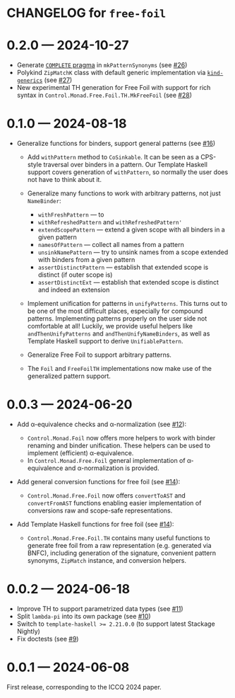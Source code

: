 # CHANGELOG for `free-foil`

# 0.2.0 — 2024-10-27

- Generate [`COMPLETE` pragma](https://ghc.gitlab.haskell.org/ghc/doc/users_guide/exts/pragmas.html#complete-pragmas) in `mkPatternSynonyms` (see [#26](https://github.com/fizruk/free-foil/pull/26))
- Polykind `ZipMatchK` class with default generic implementation via [`kind-generics`](https://hackage.haskell.org/package/kind-generics) (see [#27](https://github.com/fizruk/free-foil/pull/27))
- New experimental TH generation for Free Foil with support for rich syntax in `Control.Monad.Free.Foil.TH.MkFreeFoil` (see [#28](https://github.com/fizruk/free-foil/pull/28))

# 0.1.0 — 2024-08-18

- Generalize functions for binders, support general patterns (see [#16](https://github.com/fizruk/free-foil/pull/16))

  - Add `withPattern` method to `CoSinkable`. It can be seen as a CPS-style traversal over binders in a pattern.
    Our Template Haskell support covers generation of `withPattern`,
    so normally the user does not have to think about it.

  - Generalize many functions to work with arbitrary patterns, not just `NameBinder`:

    - `withFreshPattern` — to
    - `withRefreshedPattern` and `withRefreshedPattern'`
    - `extendScopePattern` — extend a given scope with all binders in a given pattern
    - `namesOfPattern` — collect all names from a pattern
    - `unsinkNamePattern` — try to unsink names from a scope extended with binders from a given pattern
    - `assertDistinctPattern` — establish that extended scope is distinct (if outer scope is)
    - `assertDistinctExt` — establish that extended scope is distinct and indeed an extension

  - Implement unification for patterns in `unifyPatterns`.
    This turns out to be one of the most difficult places, especially for compound patterns.
    Implementing patterns properly on the user side not comfortable at all!
    Luckily, we provide useful helpers like `andThenUnifyPatterns` and `andThenUnifyNameBinders`,
    as well as Template Haskell support to derive `UnifiablePattern`.

  - Generalize Free Foil to support arbitrary patterns.

  - The `Foil` and `FreeFoilTH` implementations now make use of the generalized pattern support.

# 0.0.3 — 2024-06-20

- Add α-equivalence checks and α-normalization (see [#12](https://github.com/fizruk/free-foil/pull/12)):

  - `Control.Monad.Foil` now offers more helpers to work with binder renaming and binder unification.
    These helpers can be used to implement (efficient) α-equivalence.
  - In `Control.Monad.Free.Foil` general implementation of α-equivalence and α-normalization is provided.

- Add general conversion functions for free foil (see [#14](https://github.com/fizruk/free-foil/pull/14)):

  - `Control.Monad.Free.Foil` now offers `convertToAST` and `convertFromAST` functions
    enabling easier implementation of conversions raw and scope-safe representations.

- Add Template Haskell functions for free foil (see [#14](https://github.com/fizruk/free-foil/pull/14)):

  - `Control.Monad.Free.Foil.TH` contains many useful functions to generate free foil from
    a raw representation (e.g. generated via BNFC), including generation of the signature,
    convenient pattern synonyms, `ZipMatch` instance, and conversion helpers.

# 0.0.2 — 2024-06-18

- Improve TH to support parametrized data types (see [#11](https://github.com/fizruk/free-foil/pull/11))
- Split `lambda-pi` into its own package (see [#10](https://github.com/fizruk/free-foil/pull/10))
- Switch to `template-haskell >= 2.21.0.0` (to support latest Stackage Nightly)
- Fix doctests (see [#9](https://github.com/fizruk/free-foil/pull/9))

# 0.0.1 — 2024-06-08

First release, corresponding to the ICCQ 2024 paper.
